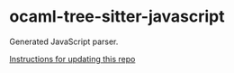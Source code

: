 # ocaml-tree-sitter-javascript

Generated JavaScript parser.

[Instructions for updating this repo](https://github.com/returntocorp/ocaml-tree-sitter-languages/blob/main/doc/release.md)
